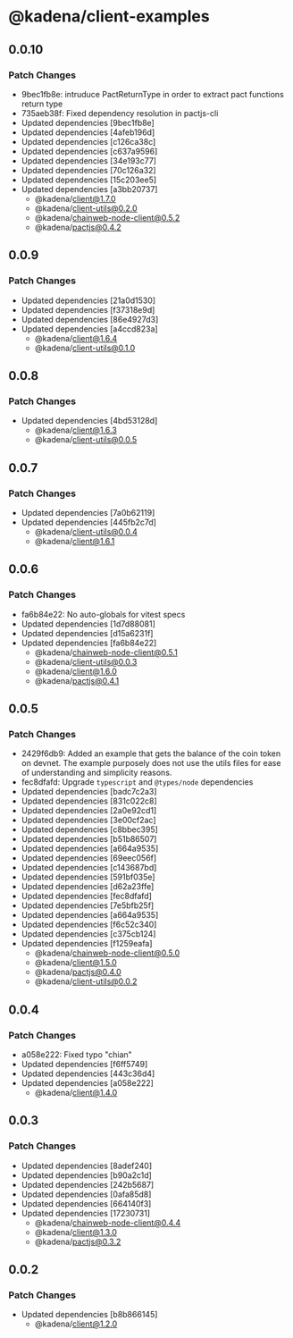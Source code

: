 # @kadena/client-examples

## 0.0.10

### Patch Changes

- 9bec1fb8e: intruduce PactReturnType in order to extract pact functions return
  type
- 735aeb38f: Fixed dependency resolution in pactjs-cli
- Updated dependencies [9bec1fb8e]
- Updated dependencies [4afeb196d]
- Updated dependencies [c126ca38c]
- Updated dependencies [c637a9596]
- Updated dependencies [34e193c77]
- Updated dependencies [70c126a32]
- Updated dependencies [15c203ee5]
- Updated dependencies [a3bb20737]
  - @kadena/client@1.7.0
  - @kadena/client-utils@0.2.0
  - @kadena/chainweb-node-client@0.5.2
  - @kadena/pactjs@0.4.2

## 0.0.9

### Patch Changes

- Updated dependencies [21a0d1530]
- Updated dependencies [f37318e9d]
- Updated dependencies [86e4927d3]
- Updated dependencies [a4ccd823a]
  - @kadena/client@1.6.4
  - @kadena/client-utils@0.1.0

## 0.0.8

### Patch Changes

- Updated dependencies [4bd53128d]
  - @kadena/client@1.6.3
  - @kadena/client-utils@0.0.5

## 0.0.7

### Patch Changes

- Updated dependencies [7a0b62119]
- Updated dependencies [445fb2c7d]
  - @kadena/client-utils@0.0.4
  - @kadena/client@1.6.1

## 0.0.6

### Patch Changes

- fa6b84e22: No auto-globals for vitest specs
- Updated dependencies [1d7d88081]
- Updated dependencies [d15a6231f]
- Updated dependencies [fa6b84e22]
  - @kadena/chainweb-node-client@0.5.1
  - @kadena/client-utils@0.0.3
  - @kadena/client@1.6.0
  - @kadena/pactjs@0.4.1

## 0.0.5

### Patch Changes

- 2429f6db9: Added an example that gets the balance of the coin token on devnet.
  The example purposely does not use the utils files for ease of understanding
  and simplicity reasons.
- fec8dfafd: Upgrade `typescript` and `@types/node` dependencies
- Updated dependencies [badc7c2a3]
- Updated dependencies [831c022c8]
- Updated dependencies [2a0e92cd1]
- Updated dependencies [3e00cf2ac]
- Updated dependencies [c8bbec395]
- Updated dependencies [b51b86507]
- Updated dependencies [a664a9535]
- Updated dependencies [69eec056f]
- Updated dependencies [c143687bd]
- Updated dependencies [591bf035e]
- Updated dependencies [d62a23ffe]
- Updated dependencies [fec8dfafd]
- Updated dependencies [7e5bfb25f]
- Updated dependencies [a664a9535]
- Updated dependencies [f6c52c340]
- Updated dependencies [c375cb124]
- Updated dependencies [f1259eafa]
  - @kadena/chainweb-node-client@0.5.0
  - @kadena/client@1.5.0
  - @kadena/pactjs@0.4.0
  - @kadena/client-utils@0.0.2

## 0.0.4

### Patch Changes

- a058e222: Fixed typo "chian"
- Updated dependencies [f6ff5749]
- Updated dependencies [443c36d4]
- Updated dependencies [a058e222]
  - @kadena/client@1.4.0

## 0.0.3

### Patch Changes

- Updated dependencies [8adef240]
- Updated dependencies [b90a2c1d]
- Updated dependencies [242b5687]
- Updated dependencies [0afa85d8]
- Updated dependencies [664140f3]
- Updated dependencies [17230731]
  - @kadena/chainweb-node-client@0.4.4
  - @kadena/client@1.3.0
  - @kadena/pactjs@0.3.2

## 0.0.2

### Patch Changes

- Updated dependencies [b8b866145]
  - @kadena/client@1.2.0
